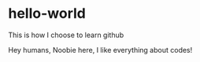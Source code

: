 # hello-world
This is how I choose to learn github 

Hey humans,
  Noobie here, I like everything about codes!
